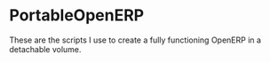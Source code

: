 PortableOpenERP
===============

These are the scripts I use to create a fully functioning OpenERP in a detachable volume.
